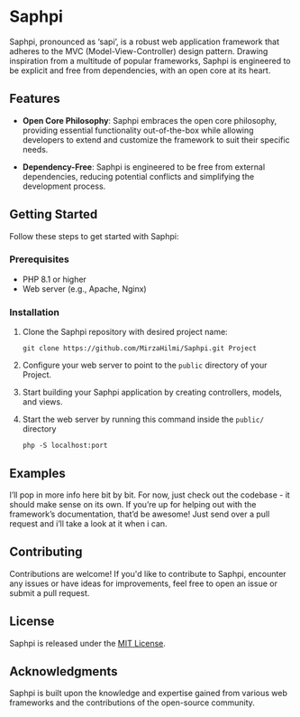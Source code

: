 # Saphpi
Saphpi, pronounced as ‘sapi’, is a robust web application framework that adheres to the MVC (Model-View-Controller) design pattern. Drawing inspiration from a multitude of popular frameworks, Saphpi is engineered to be explicit and free from dependencies, with an open core at its heart.

## Features

- **Open Core Philosophy**: Saphpi embraces the open core philosophy, providing essential functionality out-of-the-box while allowing developers to extend and customize the framework to suit their specific needs.

- **Dependency-Free**: Saphpi is engineered to be free from external dependencies, reducing potential conflicts and simplifying the development process.

## Getting Started

Follow these steps to get started with Saphpi:

### Prerequisites

- PHP 8.1 or higher
- Web server (e.g., Apache, Nginx)

### Installation

1. Clone the Saphpi repository with desired project name:

   ```shell
   git clone https://github.com/MirzaHilmi/Saphpi.git Project
   ```

2. Configure your web server to point to the `public` directory of your Project.

3. Start building your Saphpi application by creating controllers, models, and views.

4. Start the web server by running this command inside the `public/` directory

    ```shell
    php -S localhost:port
    ```

## Examples

I’ll pop in more info here bit by bit. For now, just check out the codebase - it should make sense on its own. If you’re up for helping out with the framework’s documentation, that’d be awesome! Just send over a pull request and i’ll take a look at it when i can.

## Contributing

Contributions are welcome! If you'd like to contribute to Saphpi,  encounter any issues or have ideas for improvements, feel free to open an issue or submit a pull request.

## License

Saphpi is released under the [MIT License](LICENSE).

## Acknowledgments

Saphpi is built upon the knowledge and expertise gained from various web frameworks and the contributions of the open-source community.
